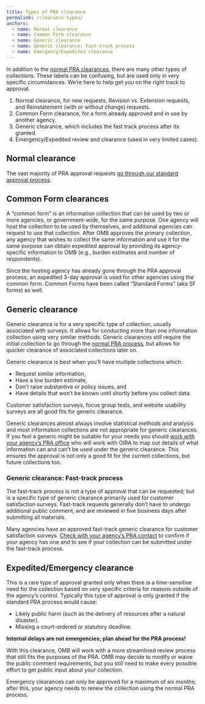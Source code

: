```yaml
---
title: Types of PRA clearance
permalink: /clearance-types/
anchors:
  - name: Normal clearance
  - name: Common Form clearance
  - name: Generic clearance
  - name: Generic clearance: Fast-track process
  - name: Emergency/Expedited clearance
---
```


In addition to the [normal PRA clearances]({{'/clearance-process/'|relative_url}}), there are many other types of collections.  These labels can be confusing, but are used only in very specific circumstances.  We’re here to help get you on the right track to approval.   

1.	Normal clearance, for new requests, Revision vs. Extension requests, and Reinstatement (with or without change) requests.
2.	Common Form clearance, for a form already approved and in use by another agency.
3.	Generic clearance, which includes the fast track process after its granted.
4.	Emergency/Expedited review and clearance (used in very limited cases).


## Normal clearance
The vast majority of PRA approval requests [go through our standard approval process]({{'/clearance-process/'|relative_url}}).

## Common Form clearances

A “common form” is an information collection that can be used by two or more agencies, or government-wide, for the same purpose. One agency will host the collection to be used by themselves, and additional agencies can request to use that collection.  After OMB approves the primary collection, any agency that wishes to collect the same information and use it for the same purpose can obtain expedited approval by providing its agency-specific information to OMB (e.g., burden estimates and number of respondents).  

Since the hosting agency has already gone through the PRA approval process, an expedited 3-day approval is used for other agencies using the common form. Common Forms have been called “Standard Forms” (aka SF forms) as well.

## Generic clearance

Generic clearance is for a very specific type of collection, usually associated with surveys. It allows for conducting more than one information collection using very similar methods. Generic clearances still require the initial collection to go through the [normal PRA process]({{'/clearance-process/'|relative_url}}), but allows for quicker clearance of associated collections later on.

Generic clearance is best when you’ll have multiple collections which:
* Request similar information,
* Have a low burden estimate,
* Don’t raise substantive or policy issues, and
* Have details that won’t be known until shortly before you collect data.

Customer satisfaction surveys, focus group tests, and website usability surveys are all good fits for generic clearance.

Generic clearances almost always involve statistical methods and analysis and most information collections are not appropriate for generic clearances.  If you feel a generic might be suitable for your needs you should [work with your agency’s PRA office]({{'/contact/'|relative_url}}) who will work with OIRA to map out details of what information can and can’t be used under the generic clearance. This ensures the approval is not only a good fit for the current collections, but future collections too.

### Generic clearance: Fast-track process

The fast-track process is not a type of approval that can be requested; but is a specific type of generic clearance primarily used for customer satisfaction surveys.  Fast-track requests generally don’t have to undergo additional public comment, and are reviewed in five business days after submitting all materials. 

Many agencies have an approved fast-track generic clearance for customer satisfaction surveys.  [Check with your agency’s PRA contact]({{'/contact/'|relative_url}}) to confirm if your agency has one and to see if your collection can be submitted under the fast-track process. 

## Expedited/Emergency clearance 

This is a rare type of approval granted only when there is a time-sensitive need for the collection based on very specific criteria for reasons outside of the agency’s control. Typically this type of approval is only granted if the standard PRA process would cause:

*	Likely public harm (such as the delivery of resources after a natural disaster).
*	Missing a court-ordered or statutory deadline.

**Internal delays are not emergencies; plan ahead for the PRA process!**   

With this clearance, OMB will work with a more streamlined review process that still fits the purposes of the PRA. OMB may decide to modify or waive the public comment requirements, but you still need to make every possible effort to get public input about your collection.  

Emergency clearances can only be approved for a maximum of six months; after this, your agency needs to renew the collection using the normal PRA process.


